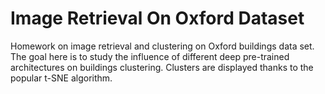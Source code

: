 # Image Retrieval On Oxford Dataset
Homework on image retrieval and clustering on Oxford buildings data set. The goal here is to study the influence of different deep pre-trained architectures on buildings clustering. Clusters are displayed thanks to the popular t-SNE algorithm. 
